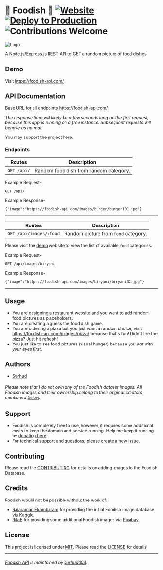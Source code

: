 # 🍲 Foodish 🍛 [![Website](https://img.shields.io/website?down_color=critical&down_message=down&logo=foodish-api&up_color=success&up_message=up&url=https%3A%2F%2Ffoodish-api.com%2F)](https://foodish-api.com/) [![Deploy to Production](https://github.com/surhud004/Foodish/actions/workflows/deploy.prod.yml/badge.svg)](https://github.com/surhud004/Foodish/actions/workflows/deploy.prod.yml) [![Contributions Welcome](https://img.shields.io/badge/contributions-welcome-green.svg?logo=github)](https://github.com/surhud004/Foodish/blob/main/CONTRIBUTING.md)

![Logo](https://github.com/surhud004/Foodish/blob/main/public/logo.ico 'Samosa')

A Node.js/Express.js REST API to GET a random picture of food dishes.

## Demo

Visit https://foodish-api.com/

## API Documentation

Base URL for all endpoints https://foodish-api.com/

_The response time will likely be a few seconds long on the first request, because this app is running on a free instance. Subsequent requests will behave as normal._

You may support the project [here](#support).

### Endpoints

| Routes      | Description                            |
| ----------- | -------------------------------------- |
| `GET /api/` | Random food dish from random category. |

Example Request-

`GET /api/`

Example Response-

```
{"image":"https://foodish-api.com/images/burger/burger101.jpg"}
```

---

| Routes                  | Description                          |
| ----------------------- | ------------------------------------ |
| `GET /api/images/:food` | Random picture from `food` category. |

Please visit the [demo](https://github.com/surhud004/Foodish#demo) website to view the list of available `food` categories.

Example Request-

`GET /api/images/biryani`

Example Response-

```
{"image":"https://foodish-api.com/images/biryani/biryani32.jpg"}
```

---

## Usage

- You are designing a restaurant website and you want to add random food pictures as placeholders.
- You are creating a guess the food dish game.
- You are ordering a pizza but you just want a random choice, visit https://foodish-api.com/images/pizza/ because that's fun! Didn't like the pizza? Just hit refresh!
- You just like to see food pictures (visual hunger) because _you eat with your eyes first._

## Authors

- [Surhud](https://github.com/surhud004)

###### Please note that I do not own any of the Foodish dataset images. All Foodish images and their ownership belong to their original creators mentioned [below](#credits).

## Support

- Foodish is completely free to use, however, it requires some additional costs to keep the domain and service running. Help me keep it running by [donating here](https://www.paypal.com/donate/?business=WLR547JQ4WM92&no_recurring=0&item_name=To+keep+Foodish+running%21&currency_code=CAD)!
- For technical support and questions, please [create a new issue](https://github.com/surhud004/Foodish/issues/new).

## Contributing

Please read the [CONTRIBUTING](https://github.com/surhud004/Foodish/blob/main/CONTRIBUTING.md) for details on adding images to the Foodish Database.

## Credits

Foodish would not be possible without the work of:
- [Rajaraman Ekambaram](https://github.com/Rtech2014) for providing the initial Foodish image database via [Kaggle](https://www.kaggle.com/datasets).
- [RitaE](https://pixabay.com/users/ritae-19628/) for providing some additional Foodish images via [Pixabay](https://pixabay.com/).

## License

This project is licensed under [MIT](https://opensource.org/licenses/MIT). Please read the [LICENSE](https://github.com/surhud004/Foodish/blob/main/LICENSE) for details.

---

###### [Foodish API](https://github.com/surhud004/Foodish) is maintained by [surhud004](https://github.com/surhud004).
